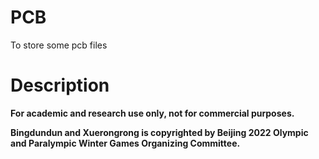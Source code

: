 # PCB
To store some pcb files

# Description
<b>For academic and research use only, not for commercial purposes.</b>

<b>Bingdundun and Xuerongrong is copyrighted by Beijing 2022 Olympic and Paralympic Winter Games Organizing Committee.</b>

